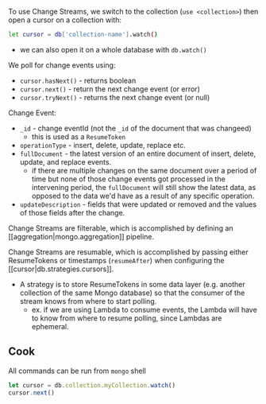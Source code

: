 
To use Change Streams, we switch to the collection (`use <collection>`) then open a cursor on a collection with:
```sh
let cursor = db['collection-name'].watch()
```

- we can also open it on a whole database with `db.watch()`

We poll for change events using:
- `cursor.hasNext()` - returns boolean
- `cursor.next()` - return the next change event (or error)
- `cursor.tryNext()` - returns the next change event (or null)

Change Event:
- `_id` - change eventId (not the `_id` of the document that was changeed)
  - this is used as a `ResumeToken`
- `operationType` - insert, delete, update, replace etc.
- `fullDocument` - the latest version of an entire document of insert, delete, update, and replace events.
  - if there are multiple changes on the same document over a period of time but none of those change events got processed in the intervening period, the `fullDocument` will still show the latest data, as opposed to the data we'd have as a result of any specific operation.
- `updateDescription` - fields that were updated or removed and the values of those fields after the change.

Change Streams are filterable, which is accomplished by defining an [[aggregation|mongo.aggregation]] pipeline.

Change Streams are resumable, which is accomplished by passing either ResumeTokens or timestamps (`resumeAfter`) when configuring the [[cursor|db.strategies.cursors]].
- A strategy is to store ResumeTokens in some data layer (e.g. another collection of the same Mongo database) so that the consumer of the stream knows from where to start polling.
  - ex. if we are using Lambda to consume events, the Lambda will have to know from where to resume polling, since Lambdas are ephemeral.

## Cook
All commands can be run from `mongo` shell

```js
let cursor = db.collection.myCollection.watch()
cursor.next()
```